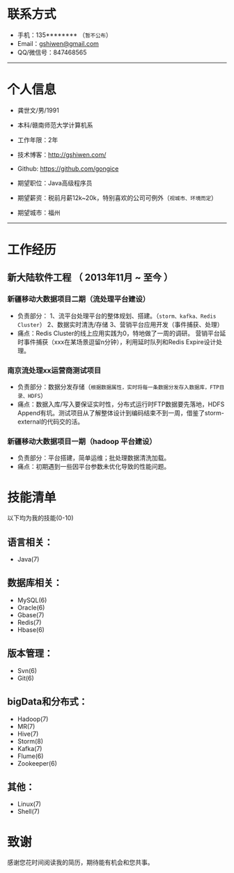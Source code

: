 # 联系方式
- 手机：135******** （```暂不公布```）
- Email：gshiwen@gmail.com
- QQ/微信号：847468565

---

# 个人信息

 - 龚世文/男/1991 
 - 本科/赣南师范大学计算机系 
 - 工作年限：2年
 - 技术博客：http://gshiwen.com/
 - Github: https://github.com/gongice

 - 期望职位：Java高级程序员
 - 期望薪资：税前月薪12k~20k，特别喜欢的公司可例外（```视城市、环境而定```）
 - 期望城市：福州

---

# 工作经历

## 新大陆软件工程 （ 2013年11月 ~ 至今 ）

### 新疆移动大数据项目二期（流处理平台建设）
 
 - 负责部分：
            1、流平台处理平台的整体规划、搭建。（```storm、kafka、Redis Cluster```）
            2、数据实时清洗/存储
            3、营销平台应用开发（事件捕获、处理）
 - 痛点：Redis Cluster的线上应用实践为0，特地做了一周的调研。
      营销平台延时事件捕获（xxx在某场景逗留n分钟），利用延时队列和Redis Expire设计处理。

### 南京流处理xx运营商测试项目

 - 负责部分：数据分发存储（```根据数据属性，实时将每一条数据分发存入数据库，FTP目录、HDFS```）
 - 痛点：数据入库/写入要保证实时性，分布式运行时FTP数据要先落地，HDFS Append有坑。测试项目从了解整体设计到编码结束不到一周，借鉴了storm-external的代码交的活。

### 新疆移动大数据项目一期（hadoop 平台建设）

 - 负责部分：平台搭建，简单运维；批处理数据清洗加载。
 - 痛点：初期遇到一些因平台参数未优化导致的性能问题。

# 技能清单

以下均为我的技能(0-10)

## 语言相关：
 - Java(7)
## 数据库相关：
 - MySQL(6)
 - Oracle(6)
 - Gbase(7)
 - Redis(7)
 - Hbase(6)
 
## 版本管理：
 - Svn(6)
 - Git(6)
 
## bigData和分布式：
 - Hadoop(7)
 - MR(7)
 - Hive(7)
 - Storm(8)
 - Kafka(7)
 - Flume(6)
 - Zookeeper(6)

## 其他：
 - Linux(7)
 - Shell(7)

# 致谢
感谢您花时间阅读我的简历，期待能有机会和您共事。
